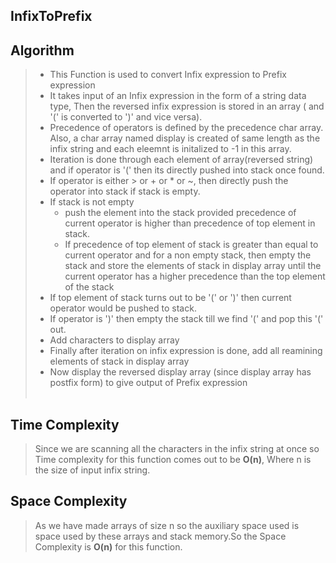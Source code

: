 ## InfixToPrefix

## Algorithm
>
> - This Function is used to convert Infix expression to Prefix expression
> - It takes input of an Infix expression in the form of a string data type, Then the reversed infix expression is stored in an array ( and '(' is converted to ')' and vice versa).
> -  Precedence of operators is defined by the precedence char array. Also, a char array named display is created of same length as the infix string and each eleemnt is initalized to -1 in this array.
> -  Iteration is done through each element of array(reversed string) and  if operator is '(' then its directly pushed into stack once found.
> - If operator is either > or + or * or ~, then directly push the operator into stack if stack is empty. 
> - If stack is not empty
>     - push the element into the stack provided precedence of current operator is higher than precedence of top element in stack.
>     -  If precedence of top element of stack is greater than equal to current operator and for a non empty  stack, then empty the stack and store the elements of stack in display array until the current operator has a higher precedence than the top element of the stack
> -  If top element of stack turns out to be '(' or ')' then current operator would be pushed to stack.
> - If operator is ')' then empty the stack till we find '(' and pop this '(' out.
> -  Add characters to display array
> -  Finally after iteration on infix expression is done, add all reamining elements of stack in display array
> -  Now display the reversed display array (since display array has postfix form) to give output of Prefix expression <br><br>

## Time Complexity
> Since we are scanning all the characters in the infix string at once so Time complexity for this function comes out to be <b>O(n)</b>, Where n is the size of input infix string.

## Space Complexity
> As we have made arrays of size n so the auxiliary space used is space used by these arrays and stack memory.So the Space Complexity is <b>O(n)</b> for this function.